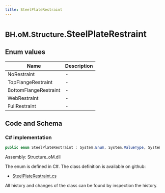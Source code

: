 ```yaml
---
title: SteelPlateRestraint
---
```


# <small>BH.oM.Structure.</small>**SteelPlateRestraint**



## Enum values

| Name            | Description                                                    |
|-----------------|----------------------------------------------------------------|
| NoRestraint |  -  |
| TopFlangeRestraint |  -  |
| BottomFlangeRestraint |  -  |
| WebRestraint |  -  |
| FullRestraint |  -  |


## Code and Schema

### C# implementation

``` C# title="C#"
public enum SteelPlateRestraint : System.Enum, System.ValueType, System.IComparable, System.ISpanFormattable, System.IFormattable, System.IConvertible
```

Assembly: Structure_oM.dll

The enum is defined in C#. The class definition is available on github:

- [SteelPlateRestraint.cs](https://github.com/BHoM/BHoM/blob/develop/Structure_oM/SectionProperties\Enums\SteelPlateRestraint.cs)

All history and changes of the class can be found by inspection the history.
